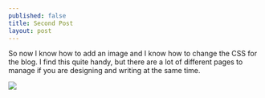 ```yaml
---
published: false
title: Second Post
layout: post
---
```

So now I know how to add an image and I know how to change the CSS for the blog.  I find this quite handy, but there are a lot of different pages to manage if you are designing and writing at the same time. 

<img src="http://imageshack.com/a/img838/9198/vsvdg.jpg"/>